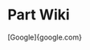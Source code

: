 <!-- TITLE: Home -->
<!-- SUBTITLE: A quick summary of Home -->

# Part Wiki

[Google]{google.com}


